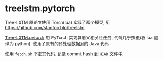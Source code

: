 # treelstm.pytorch

Tree-LSTM 原论文使用 Torch(lua) 实现了两个模型, 见 https://github.com/stanfordnlp/treelstm

[Tree-LSTM.pytorch](https://github.com/dasguptar/treelstm.pytorch) 用 PyTorch 实现其语义相关性任务,
代码几乎照搬(将 lua 翻译为 python). 使用了原有的预处理数据用的 Java 代码

使用 `fetch.sh` 下载其代码. 记录 commit hash 到 `HEAD` 文件中.


